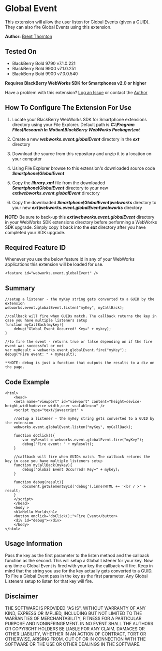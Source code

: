 # Global Event
This extension will allow the user listen for Global Events (given a GUID). They can also fire Global Events using this extension.

**Author:** [Brent Thornton](https://github.com/bthornton32)

## Tested On

* BlackBerry Bold 9790 v7.1.0.221
* BlackBerry Bold 9900 v7.1.0.251
* BlackBerry Bold 9900 v7.0.0.540

**Requires BlackBerry WebWorks SDK for Smartphones v2.0 or higher**

Have a problem with this extension?  [Log an Issue](https://github.com/blackberry/WebWorks-Community-APIs/issues) or contact the [Author](https://github.com/bthornton32)

## How To Configure The Extension For Use

1. Locate your BlackBerry WebWorks SDK for Smartphone extensions directory using your File Explorer.  Default path is _**C:\Program Files\Research In Motion\BlackBerry WebWorks Packager\ext**_

2. Create a new _**webworks.event.globalEvent**_ directory in the _**ext**_ directory

3. Download the source from this repository and unzip it to a location on your computer

4. Using File Explorer browse to this extension's downloaded source code _**Smartphone\GlobalEvent**_

5. Copy the _**library.xml**_ file from the downloaded _**Smartphone\GlobalEvent**_ directory to your new _**ext\webworks.event.globalEvent**_ directory

6. Copy the downloaded _**Smartphone\GlobalEvent\webworks**_ directory to your new _**ext\webworks.event.globalEvent\webworks**_ directory

**NOTE:** Be sure to back-up this _**ext\webworks.event.globalEvent**_ directory in your WebWorks SDK extensions directory before performing a WebWorks SDK upgrade. Simply copy it back into the _**ext**_ directory after you have completed your SDK upgrade.

## Required Feature ID
Whenever you use the below feature id in any of your WebWorks applications this extension will be loaded for use.

    <feature id="webworks.event.globalEvent" />

## Summary

	//setup a listener - the myKey string gets converted to a GUID by the extension
	webworks.event.globalEvent.listen("myKey", myCallBack);
    
    //callback will fire when GUIDs match. The callback returns the key in case you have multiple listeners setup
    function myCallBack(mykey){
		debug("Global Event Occurred! Key=" + mykey);
	}
	
	//to fire the event - returns true or false depending on if the fire event was successful or not
	var myResult = webworks.event.globalEvent.fire("myKey");
	debug("Fire event: " + myResult);
	
	**NOTE: debug is just a function that outputs the results to a div on the page.

   
## Code Example

    <html>
		<head>
		<meta name="viewport" id="viewport" content="height=device-height,width=device-width,user-scalable=no" />
		<script type="text/javascript" >
		
		//setup a listener - the myKey string gets converted to a GUID by the extension
		webworks.event.globalEvent.listen("myKey", myCallBack);
		
		function doClick(){
			var myResult = webworks.event.globalEvent.fire("myKey");
			debug("Fire event: " + myResult);
		}
		
		//callback will fire when GUIDs match. The callback returns the key in case you have multiple listeners setup
	    function myCallBack(mykey){
			debug("Global Event Occurred! Key=" + mykey);
		}

		function debug(result){
			document.getElementById('debug').innerHTML += '<br / >' + result;
		}
		</script>
		</head>
		<body >
		<h1>Hello World</h1>
		<button onclick="doClick();">Fire Event</button> 
		<div id="debug"></div>
		</body>
	</html>

## Usage Information
Pass the key as the first parameter to the listen method and the callback function as the second. This will setup a Global Listener for your key. Now any time
a Global Event is fired with your key the callback will fire. Keep in mind that the string you use for the key actually gets converted to a GUID.
To Fire a Global Event pass in the key as the first parameter. Any Global Listeners setup to listen for that key will fire.


## Disclaimer

THE SOFTWARE IS PROVIDED "AS IS", WITHOUT WARRANTY OF ANY KIND, EXPRESS OR IMPLIED, INCLUDING BUT NOT LIMITED TO THE WARRANTIES OF MERCHANTABILITY, FITNESS FOR A PARTICULAR PURPOSE AND NONINFRINGEMENT. IN NO EVENT SHALL THE AUTHORS OR COPYRIGHT HOLDERS BE LIABLE FOR ANY CLAIM, DAMAGES OR OTHER LIABILITY, WHETHER IN AN ACTION OF CONTRACT, TORT OR OTHERWISE, ARISING FROM, OUT OF OR IN CONNECTION WITH THE SOFTWARE OR THE USE OR OTHER DEALINGS IN THE SOFTWARE.


